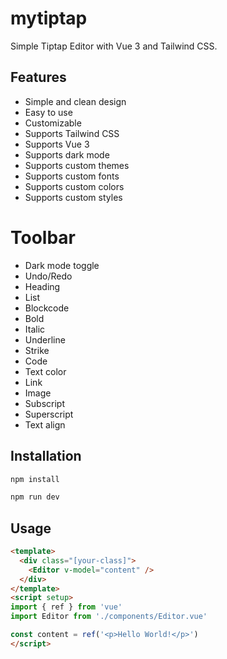 # mytiptap

Simple Tiptap Editor with Vue 3 and Tailwind CSS.

## Features

- Simple and clean design
- Easy to use
- Customizable
- Supports Tailwind CSS
- Supports Vue 3
- Supports dark mode
- Supports custom themes
- Supports custom fonts
- Supports custom colors
- Supports custom styles

# Toolbar

- Dark mode toggle
- Undo/Redo
- Heading
- List
- Blockcode
- Bold
- Italic
- Underline
- Strike
- Code
- Text color
- Link
- Image
- Subscript
- Superscript
- Text align

## Installation

```bash
npm install 
```

```bash
npm run dev
```

## Usage

```html
<template>
  <div class="[your-class]">
    <Editor v-model="content" />
  </div>
</template>
<script setup>
import { ref } from 'vue'
import Editor from './components/Editor.vue'

const content = ref('<p>Hello World!</p>')
</script>
```

